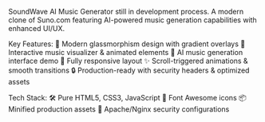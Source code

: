 SoundWave AI Music Generator still in development process.
A modern clone of Suno.com featuring AI-powered music generation capabilities with enhanced UI/UX.

Key Features:
🎨 Modern glassmorphism design with gradient overlays
🎵 Interactive music visualizer & animated elements
🤖 AI music generation interface demo
📱 Fully responsive layout
✨ Scroll-triggered animations & smooth transitions
🔒 Production-ready with security headers & optimized assets

Tech Stack:
🛠️ Pure HTML5, CSS3, JavaScript
🎨 Font Awesome icons
📦 Minified production assets
🔧 Apache/Nginx security configurations
